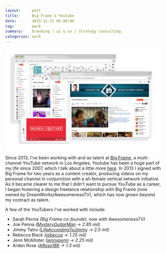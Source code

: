 ```yaml
---
layout:     post
title:      Big Frame & Youtube
date:       2015-11-15 05:00:00
tag:		work
summary:    branding | ui & ux | strategy consulting
categories: work
---
```


_![Big Frame](/images/Youtube_Work.png)_

Since 2013, I've been working with and as talent at [Big Frame](http://www.bigfra.me/ "Big Frame"), a multi-channel YouTube network in Los Angeles. Youtube has been a huge part of my life since 2007, which I talk about a little more [here](https://allysonkate.github.io/word/2015/10/05/youtube%203/ "What Youtube Means to Me"). In 2013 I signed with Big Frame for two years as a content creator, producing videos on my personal channel in conjunction with a all-female vertical network initiative. As it became clearer to me that I didn't want to pursue YouTube as a career, I began fostering a design freelance relationship with Big Frame (now owned by DreamWorks/AwesomenessTV), which has now grown beyond my contract as talent.

A few of the YouTubers I've worked with include:

* Sarah Penna _(Big Frame co-founder, now with AwesomenessTV)_
* Joe Penna _([MysteryGuitarMan](https://www.youtube.com/user/MysteryGuitarMan "MysteryGuitarMan") &#x2192; 2.85 mil)_
* Jimmy Tatro _([LifeAccordingToJimmy](https://www.youtube.com/user/lifeaccordingtojimmy "LifeAccordingToJimmy") &#x2192; 2.5 mil)_
* Rebecca Black _([rebecca](https://www.youtube.com/user/rebecca "rebecca") &#x2192; 1.25 mil)_
* Jenn McAllister _([jennxpenn](https://www.youtube.com/user/jennxpenn "jennxpenn") &#x2192; 2.25 mil)_
* Arden Rose _([ARose186](https://www.youtube.com/user/ARose186 "rebecca")  &#x2192; 1.3 mil)_
